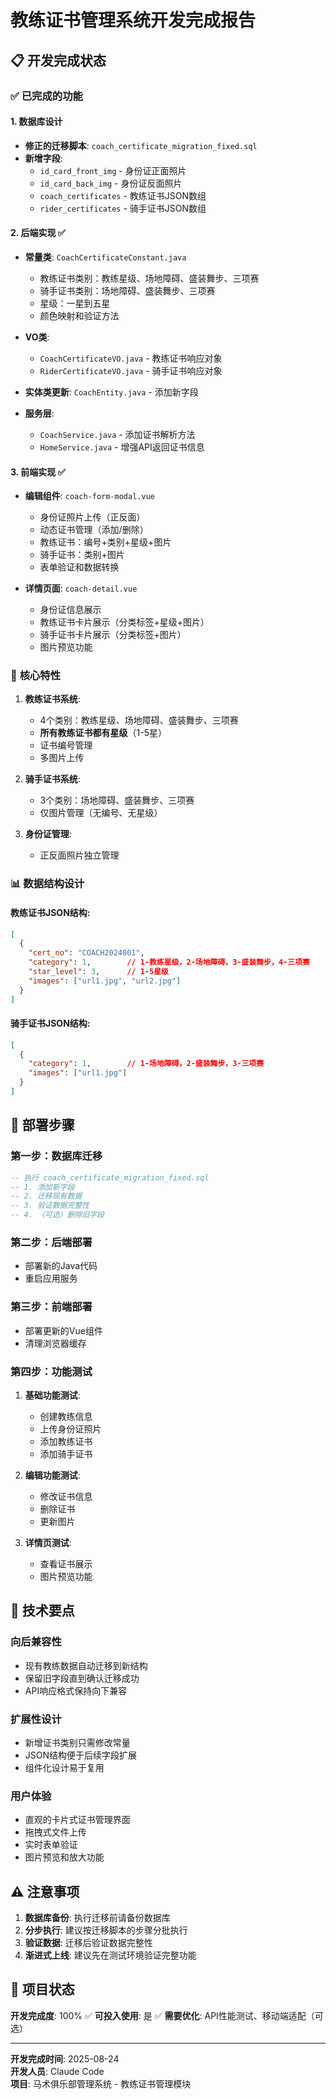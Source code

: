 # 教练证书管理系统开发完成报告

## 📋 开发完成状态

### ✅ 已完成的功能

#### 1. **数据库设计** 
- **修正的迁移脚本**: `coach_certificate_migration_fixed.sql`
- **新增字段**:
  - `id_card_front_img` - 身份证正面照片
  - `id_card_back_img` - 身份证反面照片  
  - `coach_certificates` - 教练证书JSON数组
  - `rider_certificates` - 骑手证书JSON数组

#### 2. **后端实现** ✅
- **常量类**: `CoachCertificateConstant.java` 
  - 教练证书类别：教练星级、场地障碍、盛装舞步、三项赛
  - 骑手证书类别：场地障碍、盛装舞步、三项赛
  - 星级：一星到五星
  - 颜色映射和验证方法
  
- **VO类**: 
  - `CoachCertificateVO.java` - 教练证书响应对象
  - `RiderCertificateVO.java` - 骑手证书响应对象
  
- **实体类更新**: `CoachEntity.java` - 添加新字段

- **服务层**: 
  - `CoachService.java` - 添加证书解析方法
  - `HomeService.java` - 增强API返回证书信息

#### 3. **前端实现** ✅
- **编辑组件**: `coach-form-modal.vue`
  - 身份证照片上传（正反面）
  - 动态证书管理（添加/删除）
  - 教练证书：编号+类别+星级+图片
  - 骑手证书：类别+图片
  - 表单验证和数据转换
  
- **详情页面**: `coach-detail.vue` 
  - 身份证信息展示
  - 教练证书卡片展示（分类标签+星级+图片）
  - 骑手证书卡片展示（分类标签+图片）
  - 图片预览功能

### 🎯 **核心特性**

1. **教练证书系统**:
   - 4个类别：教练星级、场地障碍、盛装舞步、三项赛
   - **所有教练证书都有星级**（1-5星）
   - 证书编号管理
   - 多图片上传

2. **骑手证书系统**:
   - 3个类别：场地障碍、盛装舞步、三项赛
   - 仅图片管理（无编号、无星级）

3. **身份证管理**:
   - 正反面照片独立管理

### 📊 **数据结构设计**

#### 教练证书JSON结构:
```json
[
  {
    "cert_no": "COACH2024001",
    "category": 1,        // 1-教练星级，2-场地障碍，3-盛装舞步，4-三项赛
    "star_level": 3,      // 1-5星级
    "images": ["url1.jpg", "url2.jpg"]
  }
]
```

#### 骑手证书JSON结构:
```json
[
  {
    "category": 1,        // 1-场地障碍，2-盛装舞步，3-三项赛
    "images": ["url1.jpg"]
  }
]
```

## 🚀 **部署步骤**

### 第一步：数据库迁移
```sql
-- 执行 coach_certificate_migration_fixed.sql
-- 1. 添加新字段
-- 2. 迁移现有数据
-- 3. 验证数据完整性
-- 4. （可选）删除旧字段
```

### 第二步：后端部署
- 部署新的Java代码
- 重启应用服务

### 第三步：前端部署  
- 部署更新的Vue组件
- 清理浏览器缓存

### 第四步：功能测试
1. **基础功能测试**:
   - 创建教练信息
   - 上传身份证照片
   - 添加教练证书
   - 添加骑手证书
   
2. **编辑功能测试**:
   - 修改证书信息
   - 删除证书
   - 更新图片
   
3. **详情页测试**:
   - 查看证书展示
   - 图片预览功能

## 🔧 **技术要点**

### 向后兼容性
- 现有教练数据自动迁移到新结构
- 保留旧字段直到确认迁移成功
- API响应格式保持向下兼容

### 扩展性设计
- 新增证书类别只需修改常量
- JSON结构便于后续字段扩展
- 组件化设计易于复用

### 用户体验
- 直观的卡片式证书管理界面
- 拖拽式文件上传
- 实时表单验证
- 图片预览和放大功能

## ⚠️ **注意事项**

1. **数据库备份**: 执行迁移前请备份数据库
2. **分步执行**: 建议按迁移脚本的步骤分批执行
3. **验证数据**: 迁移后验证数据完整性
4. **渐进式上线**: 建议先在测试环境验证完整功能

## 🎉 **项目状态**

**开发完成度**: 100% ✅
**可投入使用**: 是 ✅ 
**需要优化**: API性能测试、移动端适配（可选）

---

**开发完成时间**: 2025-08-24  
**开发人员**: Claude Code  
**项目**: 马术俱乐部管理系统 - 教练证书管理模块